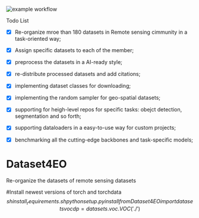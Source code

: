 ![example workflow](https://github.com/github/docs/actions/workflows/main.yml/badge.svg)

Todo List

- [x] Re-organize mroe than 180 datasets in Remote sensing cimmunity in a task-oriented way;
- [x] Assign specific datasets to each of the member;
- [x] preprocess the datasets in a AI-ready style;
- [x] re-distribute processed datasets and add citations;
- [x] implementing dataset classes for downloading;
- [x] implementing the random sampler for geo-spatial datasets;
- [x] supporting for heigh-level repos for specific tasks: obejct detection, segmentation and so forth;
- [x] supporting dataloaders in a easy-to-use way for custom projects;
- [x] benchmarking all the cutting-edge backbones and task-specific models;


# Dataset4EO
Re-organize the datasets of remote sensing datasets 

#Install newest versions of torch and torchdata
$$
sh install_requirements.sh
python setup.py install
from Dataset4EO import datasets
vocdp = datasets.voc.VOC('./')
$$
